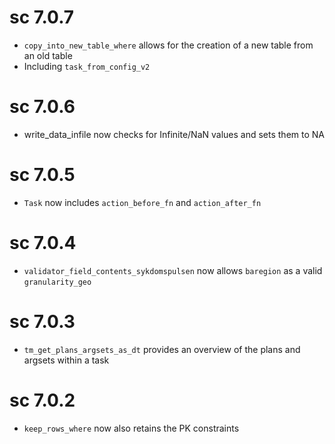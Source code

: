 # sc 7.0.7

* `copy_into_new_table_where` allows for the creation of a new table from an old table
* Including `task_from_config_v2` 

# sc 7.0.6

* write_data_infile now checks for Infinite/NaN values and sets them to NA

# sc 7.0.5

* `Task` now includes `action_before_fn` and `action_after_fn`

# sc 7.0.4

* `validator_field_contents_sykdomspulsen` now allows `baregion` as a valid `granularity_geo`

# sc 7.0.3

* `tm_get_plans_argsets_as_dt` provides an overview of the plans and argsets within a task

# sc 7.0.2

* `keep_rows_where` now also retains the PK constraints
